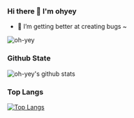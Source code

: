 ### Hi there 👋 I'm ohyey
- 🌱 I’m getting better at creating bugs ~

<p> <img src="https://komarev.com/ghpvc/?username=oh-yey&&style=flat-square" alt="oh-yey" /> </p>

### Github State
![oh-yey's github stats](https://github-readme-stats.vercel.app/api?username=oh-yey&show_icons=true&theme=default&count_private=true)

### Top Langs
[![Top Langs](https://github-readme-stats.vercel.app/api/top-langs/?username=oh-yey)](https://github.com/anuraghazra/github-readme-stats)
